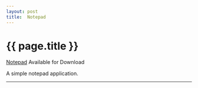 ```yaml
---
layout: post
title:  Notepad
---
```


{{ page.title }}
================

[Notepad][] Available for Download

A simple notepad application.

---

[Notepad]: http://misterdustinface.github.io/applets/Notepad.jar

